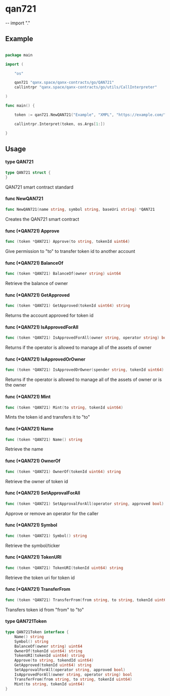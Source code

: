 # qan721

--
import "."

## Example

```go

package main

import (

    "os"

    qan721 "qanx.space/qanx-contracts/go/QAN721"
    callintrpr "qanx.space/qanx-contracts/go/utils/CallInterpreter"

)

func main() {

    token := qan721.NewQAN721("Example", "XMPL", "https://example.com/")

    callintrpr.Interpret(token, os.Args[1:])

}

```

## Usage

#### type QAN721

```go
type QAN721 struct {
}
```

QAN721 smart contract standard

#### func NewQAN721

```go
func NewQAN721(name string, symbol string, baseUri string) *QAN721
```

Creates the QAN721 smart contract

#### func (\*QAN721) Approve

```go
func (token *QAN721) Approve(to string, tokenId uint64)
```

Give permission to "to" to transfer token id to another account

#### func (\*QAN721) BalanceOf

```go
func (token *QAN721) BalanceOf(owner string) uint64
```

Retrieve the balance of owner

#### func (\*QAN721) GetApproved

```go
func (token *QAN721) GetApproved(tokenId uint64) string
```

Returns the account approved for token id

#### func (\*QAN721) IsApprovedForAll

```go
func (token *QAN721) IsApprovedForAll(owner string, operator string) bool
```

Returns if the operator is allowed to manage all of the assets of owner

#### func (\*QAN721) IsApprovedOrOwner

```go
func (token *QAN721) IsApprovedOrOwner(spender string, tokenId uint64) bool
```

Returns if the operator is allowed to manage all of the assets of owner or is
the owner

#### func (\*QAN721) Mint

```go
func (token *QAN721) Mint(to string, tokenId uint64)
```

Mints the token id and transfers it to "to"

#### func (\*QAN721) Name

```go
func (token *QAN721) Name() string
```

Retrieve the name

#### func (\*QAN721) OwnerOf

```go
func (token *QAN721) OwnerOf(tokenId uint64) string
```

Retrieve the owner of token id

#### func (\*QAN721) SetApprovalForAll

```go
func (token *QAN721) SetApprovalForAll(operator string, approved bool)
```

Approve or remove an operator for the caller

#### func (\*QAN721) Symbol

```go
func (token *QAN721) Symbol() string
```

Retrieve the symbol/ticker

#### func (\*QAN721) TokenURI

```go
func (token *QAN721) TokenURI(tokenId uint64) string
```

Retrieve the token uri for token id

#### func (\*QAN721) TransferFrom

```go
func (token *QAN721) TransferFrom(from string, to string, tokenId uint64)
```

Transfers token id from "from" to "to"

#### type QAN721Token

```go
type QAN721Token interface {
	Name() string
	Symbol() string
	BalanceOf(owner string) uint64
	OwnerOf(tokenId uint64) string
	TokenURI(tokenId uint64) string
	Approve(to string, tokendId uint64)
	GetApproved(tokenId uint64) string
	SetApprovalForAll(operator string, approved bool)
	IsApprovedForAll(owner string, operator string) bool
	TransferFrom(from string, to string, tokenId uint64)
	Mint(to string, tokenId uint64)
}
```
